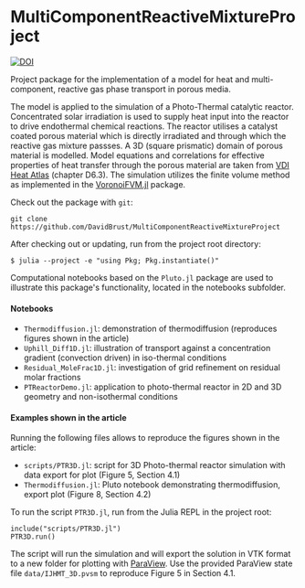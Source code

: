 MultiComponentReactiveMixtureProject
====================================

[![DOI](https://zenodo.org/badge/643598052.svg)](https://zenodo.org/doi/10.5281/zenodo.10901335)


Project package for the implementation of a model for heat and multi-component, reactive gas phase transport in porous media.

The model is applied to the simulation of a Photo-Thermal catalytic reactor. 
Concentrated solar irradiation is used to supply heat input into the reactor to drive endothermal chemical reactions.
The reactor utilises a catalyst coated porous material which is directly irradiated and through which the reactive gas mixture passses.
A 3D (square prismatic) domain of porous material is modelled.
Model equations and correlations for effective properties of heat transfer through the porous material are taken from 
[VDI Heat Atlas](https://link.springer.com/referencework/10.1007/978-3-540-77877-6)
(chapter D6.3).
The simulation utilizes the finite volume method as implemented in the
[VoronoiFVM.jl](https://github.com/j-fu/VoronoiFVM.jl) package.

Check out the package with ``git``:
```
git clone https://github.com/DavidBrust/MultiComponentReactiveMixtureProject
```

After checking out or updating, run from the project root directory:
```
$ julia --project -e "using Pkg; Pkg.instantiate()"
```

Computational notebooks based on the ``Pluto.jl`` package are used to illustrate this package's functionality, located in the notebooks subfolder.

#### Notebooks

- `Thermodiffusion.jl`: demonstration of thermodiffusion (reproduces figures shown in the article)
- `Uphill_Diff1D.jl`: illustration of transport against a concentration gradient (convection driven) in iso-thermal conditions
- `Residual_MoleFrac1D.jl`: investigation of grid refinement on residual molar fractions
- `PTReactorDemo.jl`: application to photo-thermal reactor in 2D and 3D geometry and non-isothermal conditions

#### Examples shown in the article
Running the following files allows to reproduce the figures shown in the article:
- `scripts/PTR3D.jl`: script for 3D Photo-thermal reactor simulation with data export for plot (Figure 5, Section 4.1)
- `Thermodiffusion.jl`: Pluto notebook demonstrating thermodiffusion, export plot (Figure 8, Section 4.2)

To run the script `PTR3D.jl`, run from the Julia REPL in the project root:
```
include("scripts/PTR3D.jl")
PTR3D.run()
```

The script will run the simulation and will export the solution in VTK format to a new folder for plotting with [ParaView](https://www.paraview.org/). Use the provided ParaView state file `data/IJHMT_3D.pvsm` to reproduce Figure 5 in Section 4.1.